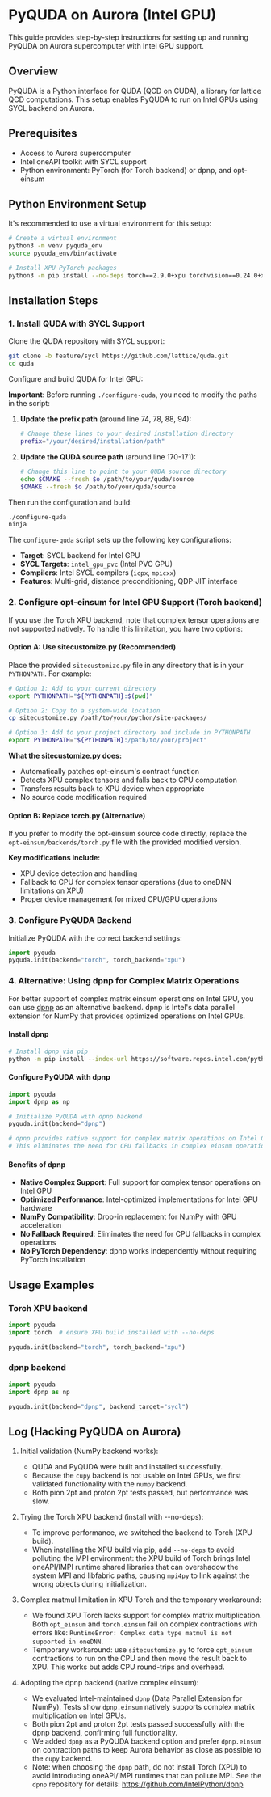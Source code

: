 # PyQUDA on Aurora (Intel GPU)

This guide provides step-by-step instructions for setting up and running PyQUDA on Aurora supercomputer with Intel GPU support.

## Overview

PyQUDA is a Python interface for QUDA (QCD on CUDA), a library for lattice QCD computations. This setup enables PyQUDA to run on Intel GPUs using SYCL backend on Aurora.

## Prerequisites

- Access to Aurora supercomputer
- Intel oneAPI toolkit with SYCL support
- Python environment: PyTorch (for Torch backend) or dpnp, and opt-einsum

## Python Environment Setup

It's recommended to use a virtual environment for this setup:

```bash
# Create a virtual environment
python3 -m venv pyquda_env
source pyquda_env/bin/activate

# Install XPU PyTorch packages
python3 -m pip install --no-deps torch==2.9.0+xpu torchvision==0.24.0+xpu torchaudio==2.9.0+xpu --index-url https://download.pytorch.org/whl/xpu
```

## Installation Steps

### 1. Install QUDA with SYCL Support

Clone the QUDA repository with SYCL support:

```bash
git clone -b feature/sycl https://github.com/lattice/quda.git
cd quda
```

Configure and build QUDA for Intel GPU:

**Important**: Before running `./configure-quda`, you need to modify the paths in the script:

1. **Update the prefix path** (around line 74, 78, 88, 94):
   ```bash
   # Change these lines to your desired installation directory
   prefix="/your/desired/installation/path"
   ```

2. **Update the QUDA source path** (around line 170-171):
   ```bash
   # Change this line to point to your QUDA source directory
   echo $CMAKE --fresh $o /path/to/your/quda/source
   $CMAKE --fresh $o /path/to/your/quda/source
   ```

Then run the configuration and build:

```bash
./configure-quda
ninja
```

The `configure-quda` script sets up the following key configurations:
- **Target**: SYCL backend for Intel GPU
- **SYCL Targets**: `intel_gpu_pvc` (Intel PVC GPU)
- **Compilers**: Intel SYCL compilers (`icpx`, `mpicxx`)
- **Features**: Multi-grid, distance preconditioning, QDP-JIT interface

### 2. Configure opt-einsum for Intel GPU Support (Torch backend)

If you use the Torch XPU backend, note that complex tensor operations are not supported natively. To handle this limitation, you have two options:

#### Option A: Use sitecustomize.py (Recommended)

Place the provided `sitecustomize.py` file in any directory that is in your `PYTHONPATH`. For example:

```bash
# Option 1: Add to your current directory
export PYTHONPATH="${PYTHONPATH}:$(pwd)"

# Option 2: Copy to a system-wide location
cp sitecustomize.py /path/to/your/python/site-packages/

# Option 3: Add to your project directory and include in PYTHONPATH
export PYTHONPATH="${PYTHONPATH}:/path/to/your/project"
```

**What the sitecustomize.py does:**
- Automatically patches opt-einsum's contract function
- Detects XPU complex tensors and falls back to CPU computation
- Transfers results back to XPU device when appropriate
- No source code modification required

#### Option B: Replace torch.py (Alternative)

If you prefer to modify the opt-einsum source code directly, replace the `opt-einsum/backends/torch.py` file with the provided modified version.

**Key modifications include:**
- XPU device detection and handling
- Fallback to CPU for complex tensor operations (due to oneDNN limitations on XPU)
- Proper device management for mixed CPU/GPU operations

### 3. Configure PyQUDA Backend

Initialize PyQUDA with the correct backend settings:

```python
import pyquda
pyquda.init(backend="torch", torch_backend="xpu")
```

### 4. Alternative: Using dpnp for Complex Matrix Operations

For better support of complex matrix einsum operations on Intel GPU, you can use [dpnp](https://github.com/IntelPython/dpnp) as an alternative backend. dpnp is Intel's data parallel extension for NumPy that provides optimized operations on Intel GPUs.

#### Install dpnp

```bash
# Install dpnp via pip
python -m pip install --index-url https://software.repos.intel.com/python/pypi dpnp
```

#### Configure PyQUDA with dpnp

```python
import pyquda
import dpnp as np

# Initialize PyQUDA with dpnp backend
pyquda.init(backend="dpnp")

# dpnp provides native support for complex matrix operations on Intel GPU
# This eliminates the need for CPU fallbacks in complex einsum operations
```

#### Benefits of dpnp

- **Native Complex Support**: Full support for complex tensor operations on Intel GPU
- **Optimized Performance**: Intel-optimized implementations for Intel GPU hardware
- **NumPy Compatibility**: Drop-in replacement for NumPy with GPU acceleration
- **No Fallback Required**: Eliminates the need for CPU fallbacks in complex operations
- **No PyTorch Dependency**: dpnp works independently without requiring PyTorch installation

## Usage Examples

### Torch XPU backend
```python
import pyquda
import torch  # ensure XPU build installed with --no-deps

pyquda.init(backend="torch", torch_backend="xpu")
```

### dpnp backend
```python
import pyquda
import dpnp as np

pyquda.init(backend="dpnp", backend_target="sycl")
```

## Log (Hacking PyQUDA on Aurora)

1. Initial validation (NumPy backend works):
   - QUDA and PyQUDA were built and installed successfully.
   - Because the `cupy` backend is not usable on Intel GPUs, we first validated functionality with the `numpy` backend.
   - Both pion 2pt and proton 2pt tests passed, but performance was slow.

2. Trying the Torch XPU backend (install with --no-deps):
   - To improve performance, we switched the backend to Torch (XPU build).
   - When installing the XPU build via pip, add `--no-deps` to avoid polluting the MPI environment: the XPU build of Torch brings Intel oneAPI/IMPI runtime shared libraries that can overshadow the system MPI and libfabric paths, causing `mpi4py` to link against the wrong objects during initialization.

3. Complex matmul limitation in XPU Torch and the temporary workaround:
   - We found XPU Torch lacks support for complex matrix multiplication. Both `opt_einsum` and `torch.einsum` fail on complex contractions with errors like: `RuntimeError: Complex data type matmul is not supported in oneDNN`.
   - Temporary workaround: use `sitecustomize.py` to force `opt_einsum` contractions to run on the CPU and then move the result back to XPU. This works but adds CPU round-trips and overhead.

4. Adopting the dpnp backend (native complex einsum):
   - We evaluated Intel-maintained `dpnp` (Data Parallel Extension for NumPy). Tests show `dpnp.einsum` natively supports complex matrix multiplication on Intel GPUs.
   - Both pion 2pt and proton 2pt tests passed successfully with the dpnp backend, confirming full functionality.
   - We added `dpnp` as a PyQUDA backend option and prefer `dpnp.einsum` on contraction paths to keep Aurora behavior as close as possible to the `cupy` backend.
   - Note: when choosing the `dpnp` path, do not install Torch (XPU) to avoid introducing oneAPI/IMPI runtimes that can pollute MPI. See the `dpnp` repository for details: https://github.com/IntelPython/dpnp

 